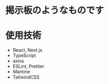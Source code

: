 # 掲示板のようなものです

# 使用技術

- React, Next.js
- TypeScript
- axios
- ESLint, Prettier
- Mantine
- TaliwindCSS
